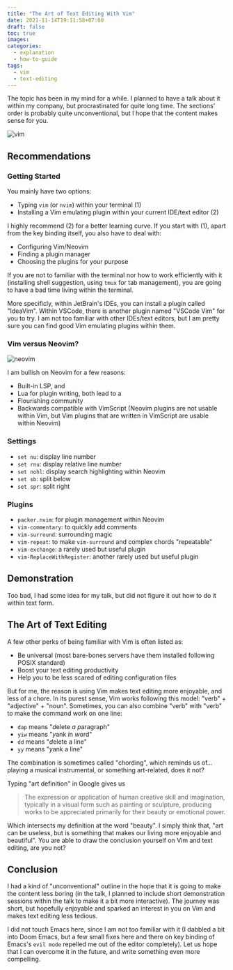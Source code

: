 ```yaml
---
title: "The Art of Text Editing With Vim"
date: 2021-11-14T19:11:58+07:00
draft: false
toc: true
images:
categories:
  - explanation
  - how-to-guide
tags:
  - vim
  - text-editing
---
```


The topic has been in my mind for a while. I planned to have a talk about it
within my company, but procrastinated for quite long time. The sections' order
is probably quite unconventional, but I hope that the content makes sense for
you.

![vim](https://upload.wikimedia.org/wikipedia/commons/thumb/9/9f/Vimlogo.svg/1022px-Vimlogo.svg.png)

## Recommendations

### Getting Started

You mainly have two options:

- Typing `vim` (or `nvim`) within your terminal (1)
- Installing a Vim emulating plugin within your current IDE/text editor (2)

I highly recommend (2) for a better learning curve. If you start with (1), apart
from the key binding itself, you also have to deal with:

- Configuring Vim/Neovim
- Finding a plugin manager
- Choosing the plugins for your purpose

If you are not to familiar with the terminal nor how to work efficiently with
it (installing shell suggestion, using `tmux` for tab management), you are going
to have a bad time living within the terminal.

More specificly, within JetBrain's IDEs, you can install a plugin called
"IdeaVim". Within VSCode, there is another plugin named "VSCode Vim" for you to
try. I am not too familiar with other IDEs/text editors, but I am pretty sure
you can find good Vim emulating plugins within them.

### Vim versus Neovim?

![neovim](https://upload.wikimedia.org/wikipedia/commons/thumb/4/4f/Neovim-logo.svg/2560px-Neovim-logo.svg.png)

I am bullish on Neovim for a few reasons:

- Built-in LSP, and
- Lua for plugin writing, both lead to a
- Flourishing community
- Backwards compatible with VimScript (Neovim plugins are not usable within Vim,
  but Vim plugins that are written in VimScript are usable within Neovim)

### Settings

- `set nu`: display line number
- `set rnu`: display relative line number
- `set nohl`: display search highlighting within Neovim
- `set sb`: split below
- `set spr`: split right

### Plugins

- `packer.nvim`: for plugin management within Neovim
- `vim-commentary`: to quickly add comments
- `vim-surround`: surrounding magic
- `vim-repeat`: to make `vim-surround` and complex chords "repeatable"
- `vim-exchange`: a rarely used but useful plugin
- `vim-ReplaceWithRegister`: another rarely used but useful plugin

## Demonstration

Too bad, I had some idea for my talk, but did not figure it out how to do it
within text form.

## The Art of Text Editing

A few other perks of being familiar with Vim is often listed as:

- Be universal (most bare-bones servers have them installed following POSIX
  standard)
- Boost your text editing productivity
- Help you to be less scared of editing configuration files

But for me, the reason is using Vim makes text editing more enjoyable, and less
of a chore. In its purest sense, Vim works following this model: "verb" +
"adjective" + "noun". Sometimes, you can also combine "verb" with "verb" to make
the command work on one line:

- `dap` means "*d*elete *a* *p*aragraph"
- `yiw` means "*y*ank *i*n *w*ord"
- `dd` means "*d*elete a line"
- `yy` means "*y*ank a line"

The combination is sometimes called "chording", which reminds us of... playing
a musical instrumental, or something art-related, does it not?

Typing "art definition" in Google gives us

> The expression or application of human creative skill and imagination,
> typically in a visual form such as painting or sculpture, producing works to
> be appreciated primarily for their beauty or emotional power.

Which intersects my definition at the word "beauty". I simply think that, "art
can be useless, but is something that makes our living more enjoyable and
beautiful". You are able to draw the conclusion yourself on Vim and text
editing, are you not?

## Conclusion

I had a kind of "unconventional" outline in the hope that it is going to make
the content less boring (in the talk, I planned to include short demonstration
sessions within the talk to make it a bit more interactive). The journey was
short, but hopefully enjoyable and sparked an interest in you on Vim and makes
text editing less tedious.

I did not touch Emacs here, since I am not too familiar with it (I dabbled a bit
into Doom Emacs, but a few small fixes here and there on key binding of Emacs's
`evil mode` repelled me out of the editor completely). Let us hope that I can
overcome it in the future, and write something even more compelling.
